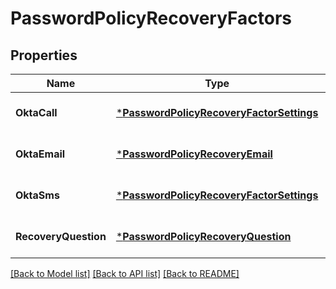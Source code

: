 # PasswordPolicyRecoveryFactors

## Properties
Name | Type | Description | Notes
------------ | ------------- | ------------- | -------------
**OktaCall** | [***PasswordPolicyRecoveryFactorSettings**](PasswordPolicyRecoveryFactorSettings.md) |  | [optional] [default to null]
**OktaEmail** | [***PasswordPolicyRecoveryEmail**](PasswordPolicyRecoveryEmail.md) |  | [optional] [default to null]
**OktaSms** | [***PasswordPolicyRecoveryFactorSettings**](PasswordPolicyRecoveryFactorSettings.md) |  | [optional] [default to null]
**RecoveryQuestion** | [***PasswordPolicyRecoveryQuestion**](PasswordPolicyRecoveryQuestion.md) |  | [optional] [default to null]

[[Back to Model list]](../README.md#documentation-for-models) [[Back to API list]](../README.md#documentation-for-api-endpoints) [[Back to README]](../README.md)

